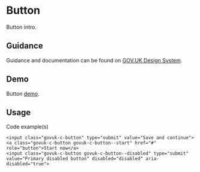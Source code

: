 # Button

Button intro.

## Guidance

Guidance and documentation can be found on [GOV.UK Design System](linkgoeshere).

## Demo

Button [demo](button.html).

## Usage

Code example(s)

```
<input class="govuk-c-button" type="submit" value="Save and continue">
<a class="govuk-c-button govuk-c-button--start" href="#" role="button">Start now</a>
<input class="govuk-c-button govuk-c-button--disabled" type="submit" value="Primary disabled button" disabled="disabled" aria-disabled="true">

```


<!--
## Installation

```
npm install --save @govuk-frontend/button
```
-->
